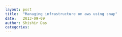 ```yaml
---
layout: post
title:  "Managing infrastructure on aws using snap"
date:   2013-09-09
author: Shishir Das
categories:
---
```


